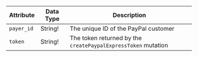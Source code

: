 Attribute |  Data Type | Description
--- | --- | ---
`payer_id` | String! | The unique ID of the PayPal customer
`token` | String! | The token returned by the `createPaypalExpressToken` mutation
